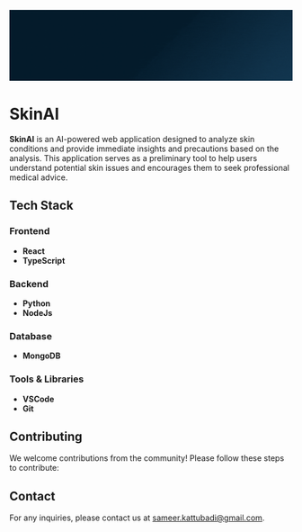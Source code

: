 ![Banner](./assets/banner.gif)
# SkinAI

**SkinAI** is an AI-powered web application designed to analyze skin conditions and provide immediate insights and precautions based on the analysis. This application serves as a preliminary tool to help users understand potential skin issues and encourages them to seek professional medical advice.
## Tech Stack

### Frontend
- **React**
- **TypeScript**
### Backend
- **Python**
- **NodeJs**
### Database
- **MongoDB**

### Tools & Libraries
- **VSCode**
- **Git**
## Contributing

We welcome contributions from the community! Please follow these steps to contribute:


## Contact

For any inquiries, please contact us at [sameer.kattubadi@gmail.com](sameer.kattubadi@gmail.com).
